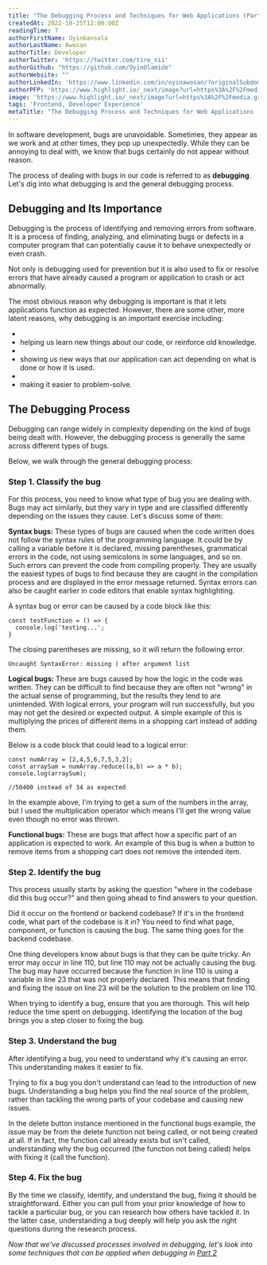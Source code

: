 ```yaml
---
title: "The Debugging Process and Techniques for Web Applications (Part 1/2)"
createdAt: 2022-10-25T12:00:00Z
readingTime: 7
authorFirstName: Oyinkansola
authorLastName: Awosan
authorTitle: Developer
authorTwitter: 'https://twitter.com/tire_nii'
authorGithub: "https://github.com/OyinOlamide"
authorWebsite: ""
authorLinkedIn: 'https://www.linkedin.com/in/oyinawosan/?originalSubdomain=ng'
authorPFP: 'https://www.highlight.io/_next/image?url=https%3A%2F%2Fmedia.graphassets.com%2FpiTf6QmMRNijIohKhV7D&w=3840&q=75'
image: 'https://www.highlight.io/_next/image?url=https%3A%2F%2Fmedia.graphassets.com%2FXlUauJHTRuTBrCMZOWBy&w=3840&q=75'
tags: 'Frontend, Developer Experience'
metaTitle: "The Debugging Process and Techniques for Web Applications (Part 1/2)"
---
```


In software development, bugs are unavoidable. Sometimes, they appear as we work and at other times, they pop up unexpectedly. While they can be annoying to deal with, we know that bugs certainly do not appear without reason.

The process of dealing with bugs in our code is referred to as **debugging**. Let's dig into what debugging is and the general debugging process.

## **Debugging and Its Importance**

Debugging is the process of identifying and removing errors from software. It is a process of finding, analyzing, and eliminating bugs or defects in a computer program that can potentially cause it to behave unexpectedly or even crash.

Not only is debugging used for prevention but it is also used to fix or resolve errors that have already caused a program or application to crash or act abnormally.

The most obvious reason why debugging is important is that it lets applications function as expected. However, there are some other, more latent reasons, why debugging is an important exercise including:

-
-   helping us learn new things about our code, or reinforce old knowledge.
-
-   showing us new ways that our application can act depending on what is done or how it is used.
-
-   making it easier to problem-solve.

<BlogCallToAction />

## **The Debugging Process**

Debugging can range widely in complexity depending on the kind of bugs being dealt with. However, the debugging process is generally the same across different types of bugs.

Below, we walk through the general debugging process:

### **Step 1. Classify the bug**

For this process, you need to know what type of bug you are dealing with. Bugs may act similarly, but they vary in type and are classified differently depending on the issues they cause. Let's discuss some of them:

**Syntax bugs:** These types of bugs are caused when the code written does not follow the syntax rules of the programming language. It could be by calling a variable before it is declared, missing parentheses, grammatical errors in the code, not using semicolons in some languages, and so on. Such errors can prevent the code from compiling properly. They are usually the easiest types of bugs to find because they are caught in the compilation process and are displayed in the error message returned. Syntax errors can also be caught earlier in code editors that enable syntax highlighting.

A syntax bug or error can be caused by a code block like this:
```
const testFunction = () => {
  console.log('testing...';
}
```
The closing parentheses are missing, so it will return the following error.
```
Uncaught SyntaxError: missing ) after argument list
```
**Logical bugs:** These are bugs caused by how the logic in the code was written. They can be difficult to find because they are often not "wrong" in the actual sense of programming, but the results they lend to are unintended. With logical errors, your program will run successfully, but you may not get the desired or expected output. A simple example of this is multiplying the prices of different items in a shopping cart instead of adding them.

Below is a code block that could lead to a logical error:

```
const numArray = [2,4,5,6,7,5,3,2];
const arraySum = numArray.reduce((a,b) => a * b);
console.log(arraySum);

//50400 instead of 34 as expected
```
In the example above, I'm trying to get a sum of the numbers in the array, but I used the multiplication operator which means I'll get the wrong value even though no error was thrown.

**Functional bugs:** These are bugs that affect how a specific part of an application is expected to work. An example of this bug is when a button to remove items from a shopping cart does not remove the intended item.

### **Step 2. Identify the bug**

This process usually starts by asking the question "where in the codebase did this bug occur?" and then going ahead to find answers to your question.

Did it occur on the frontend or backend codebase? If it's in the frontend code, what part of the codebase is it in? You need to find what page, component, or function is causing the bug. The same thing goes for the backend codebase.

One thing developers know about bugs is that they can be quite tricky. An error may occur in line 110, but line 110 may not be actually causing the bug. The bug may have occurred because the function in line 110 is using a variable in line 23 that was not properly declared. This means that finding and fixing the issue on line 23 will be the solution to the problem on line 110.

When trying to identify a bug, ensure that you are thorough. This will help reduce the time spent on debugging. Identifying the location of the bug brings you a step closer to fixing the bug.

### **Step 3. Understand the bug**

After identifying a bug, you need to understand why it's causing an error. This understanding makes it easier to fix.

Trying to fix a bug you don't understand can lead to the introduction of new bugs. Understanding a bug helps you find the real source of the problem, rather than tackling the wrong parts of your codebase and causing new issues.

In the delete button instance mentioned in the functional bugs example, the issue may be from the delete function not being called, or not being created at all. If in fact, the function call already exists but isn't called, understanding why the bug occurred (the function not being called) helps with fixing it (call the function).

### **Step 4. Fix the bug**

By the time we classify, identify, and understand the bug, fixing it should be straightforward. Either you can pull from your prior knowledge of how to tackle a particular bug, or you can research how others have tackled it. In the latter case, understanding a bug deeply will help you ask the right questions during the research process.

_Now that we've discussed processes involved in debugging, let's look into some techniques that can be applied when debugging in [_Part 2_](https://www.highlight.io/blog/the-debugging-process-and-techniques-for-web-applications-part-2-2 "https://www.highlight.io/blog/the-debugging-process-and-techniques-for-web-applications-part-2-2")_
